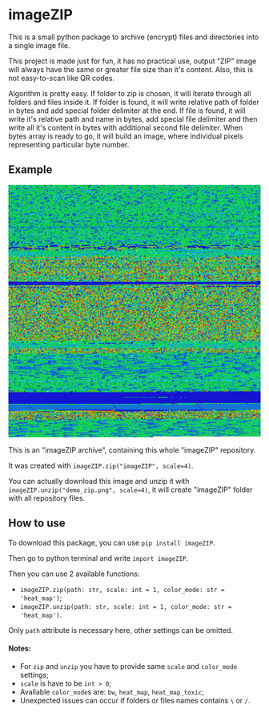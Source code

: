 # imageZIP

This is a small python package to archive (encrypt) files and directories into a single image file. 

This project is made just for fun, it has no practical use, output "ZIP" image will always have the same or greater file size than it's content. Also, this is not easy-to-scan like QR codes.

Algorithm is pretty easy. If folder to zip is chosen, it will iterate through all folders and files inside it. If folder is found, it will write relative path of folder in bytes and add special folder delimiter at the end. If file is found, it will write it's relative path and name in bytes, add special file delimiter and then write all it's content in bytes with additional second file delimiter. When bytes array is ready to go, it will build an image, where individual pixels representing particular byte number.

## Example

![demo image](.github/demo_zip.png)

This is an "imageZIP archive", containing this whole "imageZIP" repository.
 
It was created with ```imageZIP.zip("imageZIP", scale=4)```.

You can actually download this image and unzip it with ```imageZIP.unzip("demo_zip.png", scale=4)```, it will create "imageZIP" folder with all repository files.

## How to use

To download this package, you can use ```pip install imageZIP```.

Then go to python terminal and write ```import imageZIP```.

Then you can use 2 available functions:

- ```imageZIP.zip(path: str, scale: int = 1, color_mode: str = 'heat_map')```;
- ```imageZIP.unzip(path: str, scale: int = 1, color_mode: str = 'heat_map')```.

Only ```path``` attribute is necessary here, other settings can be omitted.

#### Notes:

- For ```zip``` and ```unzip``` you have to provide same ```scale``` and ```color_mode``` settings;
- ```scale``` is have to be ```int > 0```;
- Available ```color_mode```s are: ```bw```, ```heat_map```, ```heat_map_toxic```;
- Unexpected issues can occur if folders or files names contains ```\``` or ```/```.
